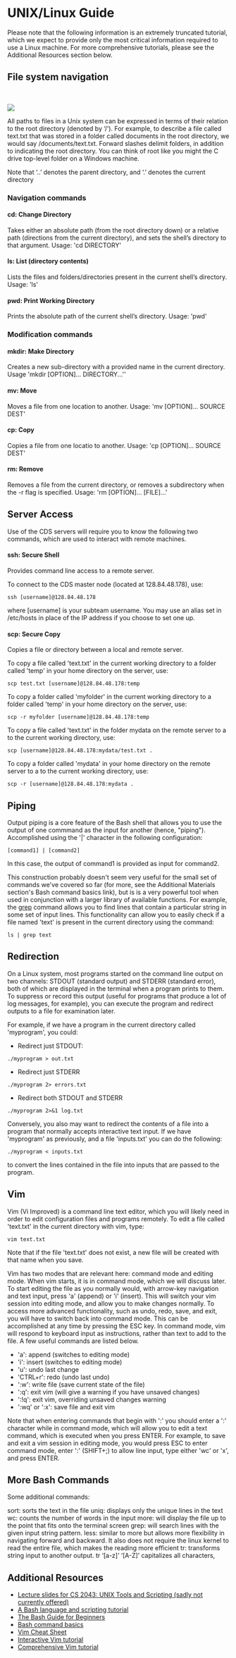 # UNIX/Linux Guide

Please note that the following information is an extremely truncated tutorial, which we expect to provide only the most critical information required to use a Linux machine. For more comprehensive tutorials, please see the Additional Resources section below.

## File system navigation

<br>

![](http://i1.wp.com/mycodinglab.com/wp-content/uploads/2014/01/Linux-File-System-Mycodinglab.jpg) 

All paths to files in a Unix system can be expressed in terms of their relation to the root directory (denoted by ‘/’). For example, to describe a file called text.txt that was stored in a folder called documents in the root directory, we would say /documents/text.txt. Forward slashes delimit folders, in addition to indicating the root directory. You can think of root like you might the C drive top-level folder on a Windows machine.

Note that ‘..’ denotes the parent directory, and ‘.’ denotes the current directory

### Navigation commands

#### cd: Change Directory

Takes either an absolute path (from the root directory down) or a relative path (directions from the current directory), and sets the shell’s directory to that argument. Usage: 'cd DIRECTORY'

#### ls: List (directory contents)

Lists the files and folders/directories present in the current shell’s directory. Usage: 'ls'

#### pwd: Print Working Directory

Prints the absolute path of the current shell’s directory. Usage: 'pwd'

### Modification commands

#### mkdir: Make Directory

Creates a new sub-directory with a provided name in the current directory. Usage 'mkdir \[OPTION\]... DIRECTORY...''

#### mv: Move

Moves a file from one location to another. Usage: 'mv \[OPTION\]... SOURCE DEST'

#### cp: Copy

Copies a file from one locatio to another. Usage: 'cp \[OPTION\]... SOURCE DEST'

#### rm: Remove

Removes a file from the current directory, or removes a subdirectory when the -r flag is specified. Usage: 'rm \[OPTION\]... \[FILE\]...'

## Server Access

Use of the CDS servers will require you to know the following two commands, which are used to interact with remote machines.

#### ssh: Secure Shell

Provides command line access to a remote server.

To connect to the CDS master node (located at 128.84.48.178), use:
```
ssh [username]@128.84.48.178
```
where \[username\] is your subteam username. You may use an alias set in /etc/hosts in place of the IP address if you choose to set one up.


#### scp: Secure Copy

Copies a file or directory between a local and remote server. 

To copy a file called 'text.txt' in the current working directory to a folder called 'temp' in your home directory on the server, use:
```
scp test.txt [username]@128.84.48.178:temp
```

To copy a folder called 'myfolder' in the current working directory to a folder called 'temp' in your home directory on the server, use:
```
scp -r myfolder [username]@128.84.48.178:temp
```

To copy a file called 'text.txt' in the folder mydata on the remote server to a to the current working directory, use:
```
scp [username]@128.84.48.178:mydata/test.txt .
```

To copy a folder called 'mydata' in your home directory on the remote server to a to the current working directory, use:
```
scp -r [username]@128.84.48.178:mydata .
```

## Piping

Output piping is a core feature of the Bash shell that allows you to use the output of one commmand as the input for another (hence, "piping"). Accomplished using the '|' character in the following configuration:

```
[command1] | [command2]
```
In this case, the output of command1 is provided as input for command2.

This construction probably doesn't seem very useful for the small set of commands we've covered so far (for more, see the Additional Materials section's Bash command basics link), but is is a very powerful tool when used in conjunction with a larger library of available functions. For example, the [grep](https://www.gnu.org/software/grep/manual/grep.html) command allows you to find lines that contain a particular string in some set of input lines. This functionality can allow you to easily check if a file named 'text' is present in the current directory using the command:
```
ls | grep text
```

## Redirection

On a Linux system, most programs started on the command line output on two channels: STDOUT (standard output) and STDERR (standard error), both of which are displayed in the terminal when a program prints to them. To suppress or record this output (useful for programs that produce a lot of log messages, for example), you can execute the program and redirect outputs to a file for examination later.

For example, if we have a program in the current directory called 'myprogram', you could:
*   Redirect just STDOUT: 
  ```
  ./myprogram > out.txt 
  ```
*   Redirect just STDERR
  ```
  ./myprogram 2> errors.txt 
  ```
*   Redirect both STDOUT and STDERR
  ```
  ./myprogram 2>&1 log.txt 
  ```
Conversely, you also may want to redirect the contents of a file into a program that normally accepts interactive text input. If we have 'myprogram' as previously, and a file 'inputs.txt' you can do the following:
```
./myprogram < inputs.txt
```
to convert the lines contained in the file into inputs that are passed to the program.

## Vim

Vim (Vi Improved) is a command line text editor, which you will likely need in order to edit configuration files and programs remotely. To edit a file called 'text.txt' in the current directory with vim, type:

```
vim text.txt
```
Note that if the file 'text.txt' does not exist, a new file will be created with that name when you save.

Vim has two modes that are relevant here: command mode and editing mode. When vim starts, it is in command mode, which we will discuss later. To start editing the file as you normally would, with arrow-key navigation and text input, press 'a' (append) or 'i' (insert). This will switch your vim session into editing mode, and allow you to make changes normally. To access more advanced functionality, such as undo, redo, save, and exit, you will have to switch back into command mode. This can be accomplished at any time by pressing the ESC key. In command mode, vim will respond to keyboard input as instructions, rather than text to add to the file. A few useful commands are listed below.

*   'a': append (switches to editing mode)
*   'i': insert (switches to editing mode)
*   'u': undo last change
*   'CTRL+r': redo (undo last undo)
*   ':w': write file (save current state of the file)
*   ':q': exit vim (will give a warning if you have unsaved changes)
*   ':!q': exit vim, overriding unsaved changes warning
*   ':wq' or ':x': save file and exit vim

Note that when entering commands that begin with ':' you should enter a ':' character while in command mode, which will allow you to edit a text command, which is executed when you press ENTER. For example, to save and exit a vim session in editing mode, you would press ESC to enter command mode, enter ':' (SHIFT+;) to allow line input, type either 'wc' or 'x', and press ENTER.

## More Bash Commands

Some additional commands:

sort: sorts the text in the file
uniq: displays only the unique lines in the text
wc: counts the number of words in the input
more: will display the file up to the point that fits onto the terminal screen
grep: will search lines with the given input string pattern.
less: similar to more but allows more flexibility in navigating forward and backward. It also does not require the linux kernel to read the entire file, which makes the reading more efficient 
tr: transforms string input to another output. tr ‘\[a-z\]’ ‘\[A-Z\]’ capitalizes all characters,

## Additional Resources

*   [Lecture slides for CS 2043: UNIX Tools and Scripting (sadly not currently offered)](https://cs2043-sp16.github.io/schedule.html)
*   [A Bash language and scripting tutorial](http://www.bash.academy)
*   [The Bash Guide for Beginners](https://www.tldp.org/LDP/Bash-Beginners-Guide/html/)
*   [Bash command basics](https://www.unr.edu/it/research-resources/research-computing/hpc/the-grid/using-the-grid/bash-commands)
*   [Vim Cheat Sheet](https://vim.rtorr.com/)
*   [Interactive Vim tutorial](http://www.openvim.com)
*   [Comprehensive Vim tutorial](https://linuxconfig.org/vim-tutorial)

